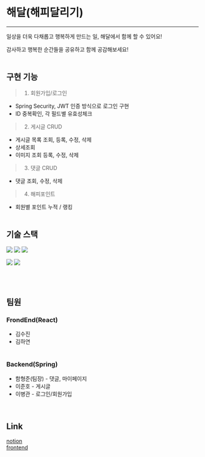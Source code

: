 # 해달(해피달리기)
---
일상을 더욱 다채롭고 행복하게 만드는 일, 해달에서 함께 할 수 있어요!

감사하고 행복한 순간들을 공유하고 함께 공감해보세요!
<br><br>

## 구현 기능
> 1. 회원가입/로그인
- Spring Security, JWT 인증 방식으로 로그인 구현
- ID 중복확인, 각 필드별 유효성체크

> 2. 게시글 CRUD
- 게시글 목록 조회, 등록, 수정, 삭제
- 상세조회
- 이미지 조회 등록, 수정, 삭제

> 3. 댓글 CRUD
- 댓글 조회, 수정, 삭제

> 4. 해피포인트
- 회원별 포인트 누적 / 랭킹 <br><br>


## 기술 스택


<img src="https://img.shields.io/badge/java-004B8D?style=flat&logo=java&logoColor=white"/> <img src="https://img.shields.io/badge/spring-6DB33F?style=flat&logo=spring&logoColor=white"/> <img src="https://img.shields.io/badge/springboot-6DB33F?style=flat&logo=springboot&logoColor=white"/>

<img src="https://img.shields.io/badge/git-F05032?style=flat&logo=git&logoColor=white"/> <img src="https://img.shields.io/badge/github-181717?style=flat&logo=github&logoColor=white"/>

<br><br>

## 팀원
### FrondEnd(React)<br>
- 김수진<br>
- 김하연<br><br>
### Backend(Spring)<br>
- 함형준(팀장) - 댓글, 마이페이지 <br>
- 이준호 - 게시글<br>
- 이병관 - 로그인/회원가입<br><br><br>


## Link
<a href = "https://www.notion.so/tukkit/2-8-709e61c4fece42139845a00bf41fd07c">notion<br>
<a href = "https://github.com/hayeooooon/w6_FE">frontend<br>

  



